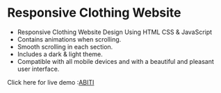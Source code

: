 # Responsive Clothing Website



- Responsive Clothing Website Design Using HTML CSS & JavaScript
- Contains animations when scrolling.
- Smooth scrolling in each section.
- Includes a dark & light theme.
- Compatible with all mobile devices and with a beautiful and pleasant user interface.



Click here for live demo :[ABITI](https://abiticlothing-website-omkar.netlify.app/)
